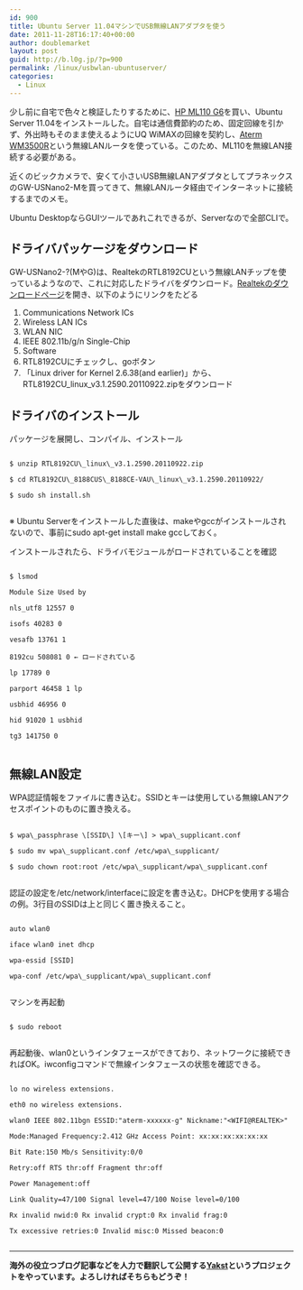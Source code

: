 ```yaml
---
id: 900
title: Ubuntu Server 11.04マシンでUSB無線LANアダプタを使う
date: 2011-11-28T16:17:40+00:00
author: doublemarket
layout: post
guid: http://b.l0g.jp/?p=900
permalink: /linux/usbwlan-ubuntuserver/
categories:
  - Linux
---
```


少し前に自宅で色々と検証したりするために、<a href="http://nttxstore.jp/_II_HP13476513" target="_blank">HP ML110 G6</a>を買い、Ubuntu Server 11.04をインストールした。自宅は通信費節約のため、固定回線を引かず、外出時もそのまま使えるようにUQ WiMAXの回線を契約し、<a href="http://121ware.com/product/atermstation/product/wimax/wm3500r/" target="_blank">Aterm WM3500R</a>という無線LANルータを使っている。このため、ML110を無線LAN接続する必要がある。

近くのビックカメラで、安くて小さいUSB無線LANアダプタとしてプラネックスのGW-USNano2-Mを買ってきて、無線LANルータ経由でインターネットに接続するまでのメモ。



Ubuntu DesktopならGUIツールであれこれできるが、Serverなので全部CLIで。

## ドライバパッケージをダウンロード

GW-USNano2-?(MやG)は、RealtekのRTL8192CUという無線LANチップを使っているようなので、これに対応したドライバをダウンロード。<a href="http://www.realtek.com.tw/downloads/" target="_blank">Realtekのダウンロードページ</a>を開き、以下のようにリンクをたどる

  1. Communications Network ICs
  2. Wireless LAN ICs
  3. WLAN NIC
  4. IEEE 802.11b/g/n Single-Chip
  5. Software
  6. RTL8192CUにチェックし、goボタン
  7. 「Linux driver for Kernel 2.6.38(and earlier)」から、RTL8192CU\_linux\_v3.1.2590.20110922.zipをダウンロード

## ドライバのインストール

パッケージを展開し、コンパイル、インストール

```
  
$ unzip RTL8192CU\_linux\_v3.1.2590.20110922.zip
  
$ cd RTL8192CU\_8188CUS\_8188CE-VAU\_linux\_v3.1.2590.20110922/
  
$ sudo sh install.sh
  
```

※ Ubuntu Serverをインストールした直後は、makeやgccがインストールされないので、事前にsudo apt-get install make gccしておく。

インストールされたら、ドライバモジュールがロードされていることを確認

```
  
$ lsmod
  
Module Size Used by
  
nls_utf8 12557 0
  
isofs 40283 0
  
vesafb 13761 1
  
8192cu 508081 0 ← ロードされている
  
lp 17789 0
  
parport 46458 1 lp
  
usbhid 46956 0
  
hid 91020 1 usbhid
  
tg3 141750 0
  
```

## 無線LAN設定

WPA認証情報をファイルに書き込む。SSIDとキーは使用している無線LANアクセスポイントのものに置き換える。

```
  
$ wpa\_passphrase \[SSID\] \[キー\] > wpa\_supplicant.conf
  
$ sudo mv wpa\_supplicant.conf /etc/wpa\_supplicant/
  
$ sudo chown root:root /etc/wpa\_supplicant/wpa\_supplicant.conf
  
```

認証の設定を/etc/network/interfaceに設定を書き込む。DHCPを使用する場合の例。3行目のSSIDは上と同じく置き換えること。

```
  
auto wlan0
  
iface wlan0 inet dhcp
  
wpa-essid [SSID]
  
wpa-conf /etc/wpa\_supplicant/wpa\_supplicant.conf
  
```

マシンを再起動

```
  
$ sudo reboot
  
```

再起動後、wlan0というインタフェースができており、ネットワークに接続できればOK。iwconfigコマンドで無線インタフェースの状態を確認できる。

```
  
lo no wireless extensions.

eth0 no wireless extensions.

wlan0 IEEE 802.11bgn ESSID:"aterm-xxxxxx-g" Nickname:"<WIFI@REALTEK>"
            
Mode:Managed Frequency:2.412 GHz Access Point: xx:xx:xx:xx:xx:xx
            
Bit Rate:150 Mb/s Sensitivity:0/0
            
Retry:off RTS thr:off Fragment thr:off
            
Power Management:off
            
Link Quality=47/100 Signal level=47/100 Noise level=0/100
            
Rx invalid nwid:0 Rx invalid crypt:0 Rx invalid frag:0
            
Tx excessive retries:0 Invalid misc:0 Missed beacon:0
  
```

* * *

**海外の役立つブログ記事などを人力で翻訳して公開する[Yakst](https://yakst.com/ja)というプロジェクトをやっています。よろしければそちらもどうぞ！**
